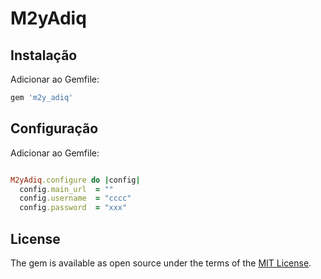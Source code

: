 # M2yAdiq


## Instalação

Adicionar ao Gemfile:

```ruby
gem 'm2y_adiq'
```


## Configuração

Adicionar ao Gemfile:

```ruby

M2yAdiq.configure do |config|
  config.main_url  = ""  
  config.username  = "cccc"
  config.password  = "xxx"

```




## License

The gem is available as open source under the terms of the [MIT License](https://opensource.org/licenses/MIT).


